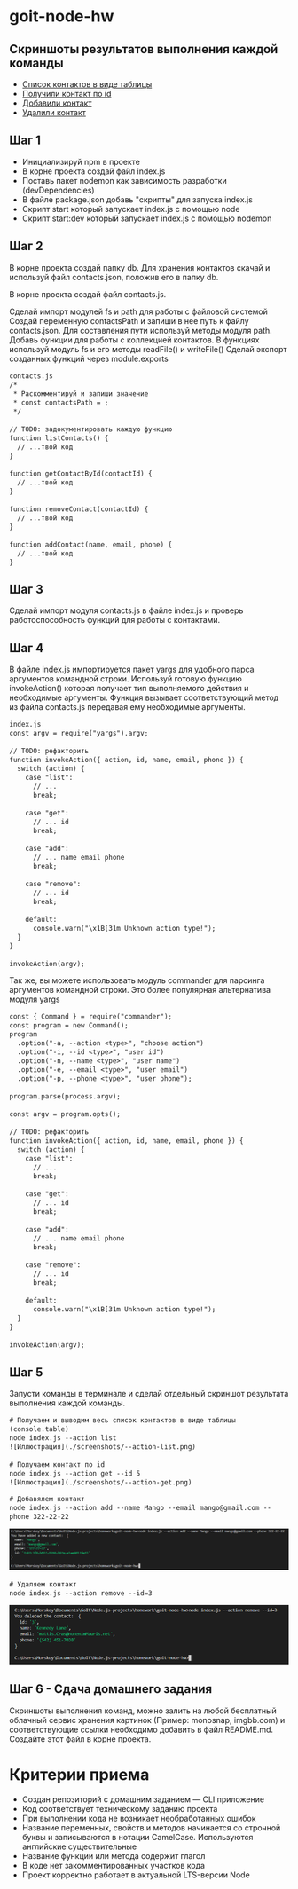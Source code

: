 # goit-node-hw

## Скриншоты результатов выполнения каждой команды

- [Cписок контактов в виде таблицы](https://ibb.co/SrHtjYy)
- [Получили контакт по id](https://ibb.co/sVzB44f)
- [Добавили контакт](https://ibb.co/j49RVjB)
- [Удалили контакт](https://ibb.co/WgN69TM)

## Шаг 1
- Инициализируй npm в проекте
- В корне проекта создай файл index.js
- Поставь пакет nodemon как зависимость разработки (devDependencies)
- В файле package.json добавь "скрипты" для запуска index.js
- Скрипт start который запускает index.js с помощью node
- Скрипт start:dev который запускает index.js с помощью nodemon

## Шаг 2

В корне проекта создай папку db. Для хранения контактов скачай и используй файл contacts.json, положив его в папку db.

В корне проекта создай файл contacts.js.

Сделай импорт модулей fs и path для работы с файловой системой
Создай переменную contactsPath и запиши в нее путь к файлу contacts.json. Для составления пути используй методы модуля path.
Добавь функции для работы с коллекцией контактов. В функциях используй модуль fs и его методы readFile() и writeFile()
Сделай экспорт созданных функций через module.exports

```
contacts.js
/*
 * Раскомментируй и запиши значение
 * const contactsPath = ;
 */

// TODO: задокументировать каждую функцию
function listContacts() {
  // ...твой код
}

function getContactById(contactId) {
  // ...твой код
}

function removeContact(contactId) {
  // ...твой код
}

function addContact(name, email, phone) {
  // ...твой код
}
```

## Шаг 3
Сделай импорт модуля contacts.js в файле index.js и проверь работоспособность функций для работы с контактами.

## Шаг 4
В файле index.js импортируется пакет yargs для удобного парса аргументов командной строки. Используй готовую функцию invokeAction() которая получает тип выполняемого действия и необходимые аргументы. Функция вызывает соответствующий метод из файла contacts.js передавая ему необходимые аргументы.

```
index.js
const argv = require("yargs").argv;

// TODO: рефакторить
function invokeAction({ action, id, name, email, phone }) {
  switch (action) {
    case "list":
      // ...
      break;

    case "get":
      // ... id
      break;

    case "add":
      // ... name email phone
      break;

    case "remove":
      // ... id
      break;

    default:
      console.warn("\x1B[31m Unknown action type!");
  }
}

invokeAction(argv);
```

Так же, вы можете использовать модуль commander для парсинга аргументов командной строки. Это более популярная альтернатива модуля yargs
```
const { Command } = require("commander");
const program = new Command();
program
  .option("-a, --action <type>", "choose action")
  .option("-i, --id <type>", "user id")
  .option("-n, --name <type>", "user name")
  .option("-e, --email <type>", "user email")
  .option("-p, --phone <type>", "user phone");

program.parse(process.argv);

const argv = program.opts();

// TODO: рефакторить
function invokeAction({ action, id, name, email, phone }) {
  switch (action) {
    case "list":
      // ...
      break;

    case "get":
      // ... id
      break;

    case "add":
      // ... name email phone
      break;

    case "remove":
      // ... id
      break;

    default:
      console.warn("\x1B[31m Unknown action type!");
  }
}

invokeAction(argv);
```

## Шаг 5
Запусти команды в терминале и сделай отдельный скриншот результата выполнения каждой команды.

```
# Получаем и выводим весь список контактов в виде таблицы (console.table)
node index.js --action list
![Иллюстрация](./screenshots/--action-list.png)

# Получаем контакт по id
node index.js --action get --id 5
![Иллюстрация](./screenshots/--action-get.png)
```
```
# Добавялем контакт
node index.js --action add --name Mango --email mango@gmail.com --phone 322-22-22
```
![Иллюстрация](./screenshots/--action-add.png)

```
# Удаляем контакт
node index.js --action remove --id=3
```
![Иллюстрация](./screenshots/--action-remove.png)


## Шаг 6 - Сдача домашнего задания

Скриншоты выполнения команд, можно залить на любой бесплатный облачный сервис хранения картинок (Пример: monosnap, imgbb.com) и соответствующие ссылки необходимо добавить в файл README.md. Создайте этот файл в корне проекта.

# Критерии приема

- Создан репозиторий с домашним заданием — CLI приложение
- Код соответствует техническому заданию проекта
- При выполнении кода не возникает необработанных ошибок
- Название переменных, свойств и методов начинается со строчной буквы и записываются в нотации CamelCase. Используются английские существительные
- Название функции или метода содержит глагол
- В коде нет закомментированных участков кода
- Проект корректно работает в актуальной LTS-версии Node